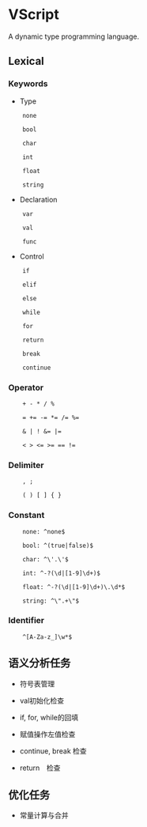 # VScript

A dynamic type programming language.

## Lexical

### Keywords

* Type

```
    none

    bool

    char

    int

    float

    string
```

* Declaration

```
    var

    val

    func
```

* Control

```
    if

    elif

    else

    while

    for

    return

    break

    continue
```

### Operator

```
    + - * / %

    = += -= *= /= %=

    & | ! &= |=

    < > <= >= == !=
```

### Delimiter

```
    , ;

    ( ) [ ] { }
```

### Constant

```
    none: ^none$

    bool: ^(true|false)$

    char: ^\'.\'$

    int: ^-?(\d|[1-9]\d+)$

    float: ^-?(\d|[1-9]\d+)\.\d*$

    string: ^\".+\"$
```

### Identifier

```
    ^[A-Za-z_]\w*$
```

## 语义分析任务

* 符号表管理

* val初始化检查

* if, for, while的回填

* 赋值操作左值检查

* continue, break 检查

* return　检查

## 优化任务

* 常量计算与合并
